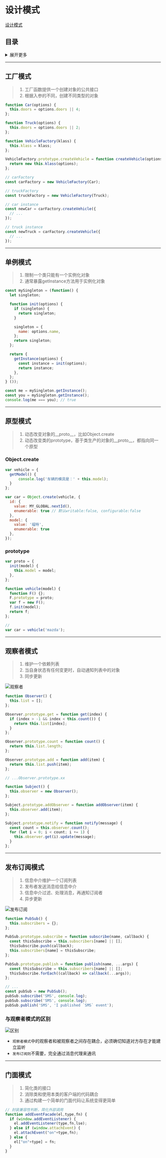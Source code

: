 # 设计模式

[设计模式](https://www.w3cschool.cn/zobyhd/pyunfozt.html)

## 目录
<details>
<summary>展开更多</summary>

* [`工厂模式`](#工厂模式)
* [`单例模式`](#单例模式)
* [`原型模式`](#原型模式)
* [`门面模式`](#门面模式)
* [`观察者模式`](#观察者模式)
* [`发布订阅模式`](#发布订阅模式)

</details>

---

## 工厂模式
> 1. 工厂函数提供一个创建对象的公共接口
> 2. 根据入参的不同，创建不同类型的对象

```js
function Car(options) {
  this.doors = options.doors || 4;
};

function Truck(options) {
  this.doors = options.doors || 2;
};

function VehicleFactory(klass) {
  this.klass = klass;
};

VehicleFactory.prototype.createVehicle = function createVehicle(options) {
  return new this.klass(options);
};

// carFactory
const carFactory = new VehicleFactory(Car);

// truckFactory
const truckFactory = new VehicleFactory(Truck);

// car instance
const newCar = carFactory.createVehicle({
  // ...
});

// truck instance
const newTruck = carFactory.createVehicle({
  // ...
});
```

---

## 单例模式
> 1. 限制一个类只能有一个实例化对象
> 2. 通常暴露getInstance方法用于实例化对象

```js
const mySingleton = (function() {
  let singleton;

  function init(options) {
    if (singleton) {
      return singleton;
    }

    singleton = {
      name: options.name,
    };
    return singleton;
  };

  return {
    getInstance(options) {
      const instance = init(options);
      return instance;
    },
  };
} ());

const me = mySingleton.getInstance();
const you = mySingleton.getInstance();
console.log(me === you); // true
```

---

## 原型模式
> 1. 动态改变对象的__proto__，比如Object.create
> 2. 动态改变类的prototype，基于类生产的对象的__proto__，都指向同一个原型

### Object.create
```js
var vehicle = {
  getModel() {
      console.log('车辆的模具是：' + this.model);
  }
};

var car = Object.create(vehicle, {
  id: {
    value: MY_GLOBAL.nextId(),
    enumerable: true // 默认writable:false, configurable:false
  },
  model: {
    value: '福特',
    enumerable: true
  },
});
```

### prototype
```js
var proto = {
  init(model) {
    this.model = model;
  },
};

function vehicle(model) {
  function F() {};
  F.prototype = proto;
  var f = new F();
  f.init(model);
  return f;
};

//
var car = vehicle('mazda');
```

---

## 观察者模式
> 1. 维护一个依赖列表
> 2. 当自身状态有任何变更时，自动通知列表中的对象
> 3. 同步更新

![观察者](./观察者.png)

```js
function Observer() {
  this.list = [];
};

Observer.prototype.get = function get(index) {
  if (index > -1 && index < this.count()) {
    return this.list[index];
  }
};

Observer.prototype.count = function count() {
  return this.list.length;
};

Observer.prototype.add = function add(item) {
  return this.list.push(item);
};

// ...Observer.prototype.xx

function Subject() {
  this.observer = new Observer();
};

Subject.prototype.addObserver = function addObserver(item) {
  this.observer.add(item);
};

Subject.prototype.notify = function notify(message) {
  const count = this.observer.count();
  for (let i = 0; i < count; i += 1) {
    this.observer.get(i).update(message);
  }
};
```

---

## 发布订阅模式
> 1. 信息中介维护一个订阅列表
> 2. 发布者发送消息给信息中介
> 3. 信息中介过滤、处理消息，再通知订阅者
> 4. 异步更新

![发布订阅](./发布订阅.png)

```js
function PubSub() {
  this.subscribers = {};
};

PubSub.prototype.subscribe = function subscribe(name, callback) {
  const thisSubscribe = this.subscribers[name] || [];
  thisSubscribe.push(callback);
  this.subscribers[name] = thisSubscribe;
};

PubSub.prototype.publish = function publish(name, ...args) {
  const thisSubscribe = this.subscribers[name] || [];
  thisSubscribe.forEach((callback) => callback(...args));
};

// ...
const pubSub = new PubSub();
pubSub.subscribe('SMS', console.log);
pubSub.subscribe('SMS', console.log);
pubSub.publish('SMS', 'I published `SMS` event');
```

### 与观察者模式的区别

![区别](./发布订阅vs观察者.jpg)

- `观察者模式`中的观察者和被观察者之间存在耦合，必须确切知道对方存在才能建立监听
- `发布订阅则`不需要，完全通过消息代理来通讯

---

## 门面模式
> 1. 简化类的接口
> 2. 消除类和使用本类的客户端的代码耦合
> 3. 通过构建一个简单的门面代码让系统变得更简单

```js
// 封装兼容性判断，简化外部调用
function addEventFacade(el,type,fn) {
  if (window.addEventListener) {
    el.addEventListener(type,fn,lse);
  } else if (window.attachEvent) {
    el.attachEvent("on"+type,fn);
  } else {
    el["on"+type] = fn;
  }
}
```
